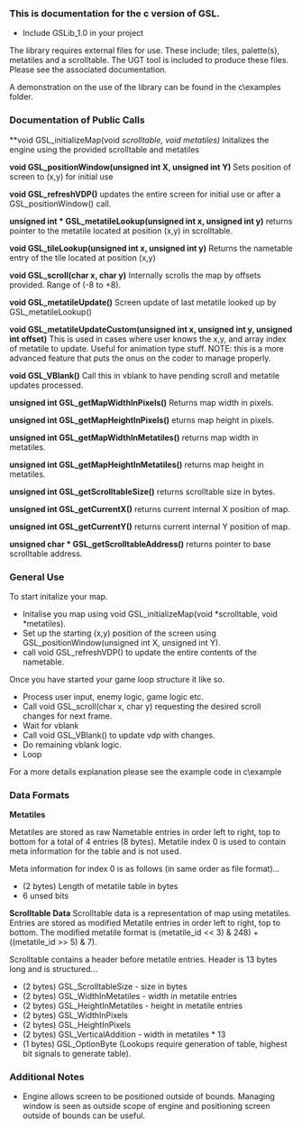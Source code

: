 
### This is documentation for the c version of GSL. ###

- Include GSLib_1.0 in your project 

The library requires external files for use. These include; tiles, palette(s), metatiles and a scrolltable.
The UGT tool is included to produce these files. Please see the associated documentation.

A demonstration on the use of the library can be found in the c\examples folder.


### Documentation of Public Calls ###

**void GSL_initializeMap(void *scrolltable, void *metatiles)**
Initalizes the engine using the provided scrolltable and metatiles

**void GSL_positionWindow(unsigned int X, unsigned int Y)**
Sets position of screen to (x,y) for initial use

**void GSL_refreshVDP()**
updates the entire screen for initial use or after a GSL_positionWindow() call.

**unsigned int * GSL_metatileLookup(unsigned int x, unsigned int y)**
returns pointer to the metatile located at position (x,y) in scrolltable.

**void GSL_tileLookup(unsigned int x, unsigned int y)**
Returns the nametable entry of the tile located at position (x,y)

**void GSL_scroll(char x, char y)**
Internally scrolls the map by offsets provided. Range of (-8 to +8).

**void GSL_metatileUpdate()**
Screen update of last metatile looked up by GSL_metatileLookup()

**void GSL_metatileUpdateCustom(unsigned int x, unsigned int y, unsigned int offset)**
This is used in cases where user knows the x,y, and array index of metatile to update.
Useful for animation type stuff.
NOTE: this is a more advanced feature that puts the onus on the coder to manage properly.

**void GSL_VBlank()**
Call this in vblank to have pending scroll and metatile updates processed.

**unsigned int GSL_getMapWidthInPixels()**
Returns map width in pixels.

**unsigned int GSL_getMapHeightInPixels()**
eturns map height in pixels.

**unsigned int GSL_getMapWidthInMetatiles()**
returns map width in metatiles.

**unsigned int GSL_getMapHeightInMetatiles()**
returns map height in metatiles.

**unsigned int GSL_getScrolltableSize()**
returns scrolltable size in bytes.

**unsigned int GSL_getCurrentX()**
returns current internal X position of map.

**unsigned int GSL_getCurrentY()**
returns current internal Y position of map.

**unsigned char * GSL_getScrolltableAddress()**
returns pointer to base scrolltable address.


### General Use ###

To start initalize your map.

- Initalise you map using void GSL_initializeMap(void *scrolltable, void *metatiles).
- Set up the starting (x,y) position of the screen using GSL_positionWindow(unsigned int X, unsigned int Y).
- call void GSL_refreshVDP() to update the entire contents of the nametable.

Once you have started your game loop structure it like so.

- Process user input, enemy logic, game logic etc.
- Call void GSL_scroll(char x, char y) requesting the desired scroll changes for next frame.
- Wait for vblank
- Call void GSL_VBlank() to update vdp with changes.
- Do remaining vblank logic.
- Loop

For a more details explanation please see the example code in c\example


### Data Formats ###

**Metatiles**

Metatiles are stored as raw Nametable entries in order left to right, top to bottom for a total of 4 entries 
(8 bytes). Metatile index 0 is used to contain meta information for the table and is not used. 

Meta information for index 0 is as follows (in same order as file format)...
- (2 bytes) Length of metatile table in bytes 
- 6 unsed bits



**Scrolltable Data**
Scrolltable data is a representation of map using metatiles. Entries are stored as modified Metatile entries in
order left to right, top to bottom. The modified metatile format is (metatile_id << 3) & 248) + ((metatile_id >> 5) & 7).

Scrolltable contains a header before metatile entries. Header is 13 bytes long and is structured...

 - (2 bytes) GSL_ScrolltableSize - size in bytes
 - (2 bytes) GSL_WidthInMetatiles - width in metatile entries
 - (2 bytes) GSL_HeightInMetatiles - height in metatile entries
 - (2 bytes) GSL_WidthInPixels 
 - (2 bytes) GSL_HeightInPixels
 - (2 bytes) GSL_VerticalAddition - width in metatiles * 13
 - (1 bytes) GSL_OptionByte (Lookups require generation of table, highest bit signals to generate table).

### Additional Notes ###

- Engine allows screen to be positioned outside of bounds. Managing window is seen as outside scope of engine
and positioning screen outside of bounds can be useful.